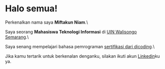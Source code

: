 # Halo semua! 

Perkenalkan nama saya **Miftakun Niam**.\

Saya seorang **Mahasiswa Teknologi Informasi** di [UIN Walisongo Semarang](https://walisongo.ac.id/).\

Saya senang mempelajari bahasa pemrograman [sertifikasi dari dicoding](https://www.dicoding.com/certificates/07Z6GNJ9YXQR).\

Jika kamu tertarik untuk berkenalan denganku, silakan ikuti akun [Linkedin](https://www.linkedin.com/in/miftakun-niam/)ku ya.
